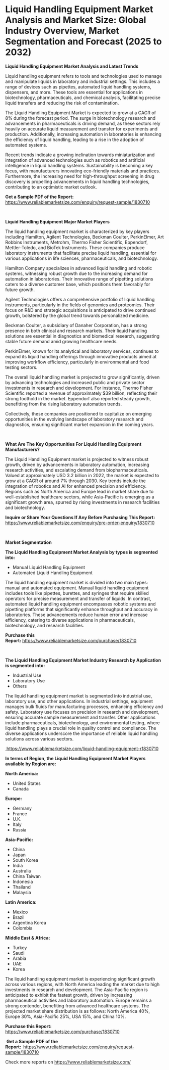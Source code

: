 <p><h1>Liquid Handling Equipment Market Analysis and Market Size: Global Industry Overview, Market Segmentation and Forecast (2025 to 2032)</h1></p><p><strong>Liquid Handling Equipment Market Analysis and Latest Trends</strong></p>
<p><p>Liquid handling equipment refers to tools and technologies used to manage and manipulate liquids in laboratory and industrial settings. This includes a range of devices such as pipettes, automated liquid handling systems, dispensers, and more. These tools are essential for applications in biotechnology, pharmaceuticals, and chemical analysis, facilitating precise liquid transfers and reducing the risk of contamination.</p><p>The Liquid Handling Equipment Market is expected to grow at a CAGR of 8% during the forecast period. The surge in biotechnology research and advancements in pharmaceuticals is driving demand, as these sectors rely heavily on accurate liquid measurement and transfer for experiments and production. Additionally, increasing automation in laboratories is enhancing the efficiency of liquid handling, leading to a rise in the adoption of automated systems.</p><p>Recent trends indicate a growing inclination towards miniaturization and integration of advanced technologies such as robotics and artificial intelligence in liquid handling systems. Sustainability is becoming a key focus, with manufacturers innovating eco-friendly materials and practices. Furthermore, the increasing need for high-throughput screening in drug discovery is propelling advancements in liquid handling technologies, contributing to an optimistic market outlook.</p></p>
<p><strong>Get a Sample PDF of the Report:&nbsp;</strong> <a href="https://www.reliablemarketsize.com/enquiry/request-sample/1830710?utm_campaign=2334&utm_medium=2&utm_source=Github&utm_content=ia&utm_term=10042025&utm_id=liquid-handling-equipment">https://www.reliablemarketsize.com/enquiry/request-sample/1830710</a></p>
<p>&nbsp;</p>
<p><strong>Liquid Handling Equipment Major Market Players</strong></p>
<p><p>The liquid handling equipment market is characterized by key players including Hamilton, Agilent Technologies, Beckman Coulter, PerkinElmer, Art Robbins Instruments, Metrohm, Thermo Fisher Scientific, Eppendorf, Mettler-Toledo, and BioTek Instruments. These companies produce laboratory instruments that facilitate precise liquid handling, essential for various applications in life sciences, pharmaceuticals, and biotechnology.</p><p>Hamilton Company specializes in advanced liquid handling and robotic systems, witnessing robust growth due to the increasing demand for automation in laboratories. Their innovative range of pipetting solutions caters to a diverse customer base, which positions them favorably for future growth.</p><p>Agilent Technologies offers a comprehensive portfolio of liquid handling instruments, particularly in the fields of genomics and proteomics. Their focus on R&D and strategic acquisitions is anticipated to drive continued growth, bolstered by the global trend towards personalized medicine.</p><p>Beckman Coulter, a subsidiary of Danaher Corporation, has a strong presence in both clinical and research markets. Their liquid handling solutions are essential in diagnostics and biomedical research, suggesting stable future demand amid growing healthcare needs.</p><p>PerkinElmer, known for its analytical and laboratory services, continues to expand its liquid handling offerings through innovative products aimed at improving workflow efficiency, particularly in environmental and food testing sectors.</p><p>The overall liquid handling market is projected to grow significantly, driven by advancing technologies and increased public and private sector investments in research and development. For instance, Thermo Fisher Scientific reported a revenue of approximately $39 billion, reflecting their strong foothold in the market. Eppendorf also reported steady growth, benefitting from the rising laboratory automation trends.</p><p>Collectively, these companies are positioned to capitalize on emerging opportunities in the evolving landscape of laboratory research and diagnostics, ensuring significant market expansion in the coming years.</p></p>
<p>&nbsp;</p>
<p><strong>What Are The Key Opportunities For Liquid Handling Equipment Manufacturers?</strong></p>
<p><p>The Liquid Handling Equipment market is projected to witness robust growth, driven by advancements in laboratory automation, increasing research activities, and escalating demand from biopharmaceuticals. Valued at approximately USD 3.2 billion in 2022, the market is expected to grow at a CAGR of around 7% through 2030. Key trends include the integration of robotics and AI for enhanced precision and efficiency. Regions such as North America and Europe lead in market share due to well-established healthcare sectors, while Asia-Pacific is emerging as a significant growth area, spurred by rising investments in research facilities and biotechnology.</p></p>
<p><strong>Inquire or Share Your Questions If Any Before Purchasing This Report:</strong> <a href="https://www.reliablemarketsize.com/enquiry/pre-order-enquiry/1830710?utm_campaign=2334&utm_medium=2&utm_source=Github&utm_content=ia&utm_term=10042025&utm_id=liquid-handling-equipment">https://www.reliablemarketsize.com/enquiry/pre-order-enquiry/1830710</a></p>
<p>&nbsp;</p>
<p><strong>Market Segmentation</strong></p>
<p><strong>The Liquid Handling Equipment Market Analysis by types is segmented into:</strong></p>
<p><ul><li>Manual Liquid Handling Equipment</li><li>Automated Liquid Handling Equipment</li></ul></p>
<p><p>The liquid handling equipment market is divided into two main types: manual and automated equipment. Manual liquid handling equipment includes tools like pipettes, burettes, and syringes that require skilled operators for precise measurement and transfer of liquids. In contrast, automated liquid handling equipment encompasses robotic systems and pipetting platforms that significantly enhance throughput and accuracy in laboratories. These advancements reduce human error and increase efficiency, catering to diverse applications in pharmaceuticals, biotechnology, and research facilities.</p></p>
<p><strong>Purchase this Report:&nbsp;</strong><a href="https://www.reliablemarketsize.com/purchase/1830710?utm_campaign=2334&utm_medium=2&utm_source=Github&utm_content=ia&utm_term=10042025&utm_id=liquid-handling-equipment">https://www.reliablemarketsize.com/purchase/1830710</a></p>
<p>&nbsp;</p>
<p><strong>The Liquid Handling Equipment Market Industry Research by Application is segmented into:</strong></p>
<p><ul><li>Industrial Use</li><li>Laboratory Use</li><li>Others</li></ul></p>
<p><p>The liquid handling equipment market is segmented into industrial use, laboratory use, and other applications. In industrial settings, equipment manages bulk fluids for manufacturing processes, enhancing efficiency and safety. Laboratory use focuses on precision in research and development, ensuring accurate sample measurement and transfer. Other applications include pharmaceuticals, biotechnology, and environmental testing, where liquid handling plays a crucial role in quality control and compliance. The diverse applications underscore the importance of reliable liquid handling solutions across various sectors.</p></p>
<p><a href="https://www.reliablemarketsize.com/liquid-handling-equipment-r1830710?utm_campaign=2334&utm_medium=2&utm_source=Github&utm_content=ia&utm_term=10042025&utm_id=liquid-handling-equipment">&nbsp;https://www.reliablemarketsize.com/liquid-handling-equipment-r1830710</a></p>
<p><strong>In terms of Region, the Liquid Handling Equipment Market Players available by Region are:</strong></p>
<p>
    <p> <strong> North America: </strong>
        <ul>
            <li>United States</li>
            <li>Canada</li>
        </ul>
        </p> 
    <p> <strong> Europe: </strong>
        <ul>
            <li>Germany</li>
            <li>France</li>
            <li>U.K.</li>
            <li>Italy</li>
            <li>Russia</li>
        </ul>
        </p> 
    <p> <strong> Asia-Pacific: </strong>
        <ul>
            <li>China</li>
            <li>Japan</li>
            <li>South Korea</li>
            <li>India</li>
            <li>Australia</li>
            <li>China Taiwan</li>
            <li>Indonesia</li>
            <li>Thailand</li>
            <li>Malaysia</li>
        </ul>
        </p> 
    <p> <strong> Latin America: </strong>
        <ul>
            <li>Mexico</li>
            <li>Brazil</li>
            <li>Argentina Korea</li>
            <li>Colombia</li>
        </ul>
        </p> 
    <p> <strong> Middle East & Africa: </strong>
        <ul>
            <li>Turkey</li>
            <li>Saudi</li>
            <li>Arabia</li>
            <li>UAE</li>
            <li>Korea</li>
        </ul>
    </p>
    </p>
<p><p>The liquid handling equipment market is experiencing significant growth across various regions, with North America leading the market due to high investments in research and development. The Asia-Pacific region is anticipated to exhibit the fastest growth, driven by increasing pharmaceutical activities and laboratory automation. Europe remains a strong contender, benefiting from advanced healthcare systems. The projected market share distribution is as follows: North America 40%, Europe 30%, Asia-Pacific 25%, USA 15%, and China 10%. </p></p>
<p><strong>Purchase this Report: </strong><a href="https://www.reliablemarketsize.com/purchase/1830710?utm_campaign=2334&utm_medium=2&utm_source=Github&utm_content=ia&utm_term=10042025&utm_id=liquid-handling-equipment">https://www.reliablemarketsize.com/purchase/1830710</a></p>
<p>&nbsp;<strong>Get a Sample PDF of the Report:&nbsp;&nbsp;</strong><a href="https://www.reliablemarketsize.com/enquiry/request-sample/1830710?utm_campaign=2334&utm_medium=2&utm_source=Github&utm_content=ia&utm_term=10042025&utm_id=liquid-handling-equipment">https://www.reliablemarketsize.com/enquiry/request-sample/1830710</a></p>
<p><strong></strong></p>
<p>Check more reports on <a href="https://www.reliablemarketsize.com/?utm_campaign=2334&utm_medium=2&utm_source=Github&utm_content=ia&utm_term=10042025&utm_id=liquid-handling-equipment">https://www.reliablemarketsize.com/</a></p>